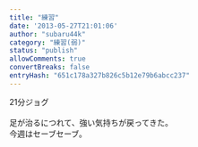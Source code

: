```yaml
---
title: "練習"
date: '2013-05-27T21:01:06'
author: "subaru44k"
category: "練習(弱)"
status: "publish"
allowComments: true
convertBreaks: false
entryHash: "651c178a327b826c5b12e79b6abcc237"
---
```

21分ジョグ<br>
<br>
足が治るにつれて、強い気持ちが戻ってきた。<br>
今週はセーブセーブ。
